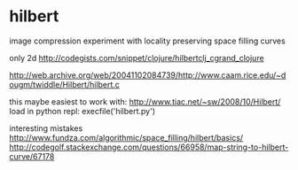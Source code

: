 # hilbert

image compression experiment with locality preserving space filling curves


only 2d http://codegists.com/snippet/clojure/hilbertclj_cgrand_clojure

http://web.archive.org/web/20041102084739/http://www.caam.rice.edu/~dougm/twiddle/Hilbert/hilbert.c


this maybe easiest to work with:
http://www.tiac.net/~sw/2008/10/Hilbert/
load in python repl:
execfile('hilbert.py')


interesting mistakes http://www.fundza.com/algorithmic/space_filling/hilbert/basics/
http://codegolf.stackexchange.com/questions/66958/map-string-to-hilbert-curve/67178
